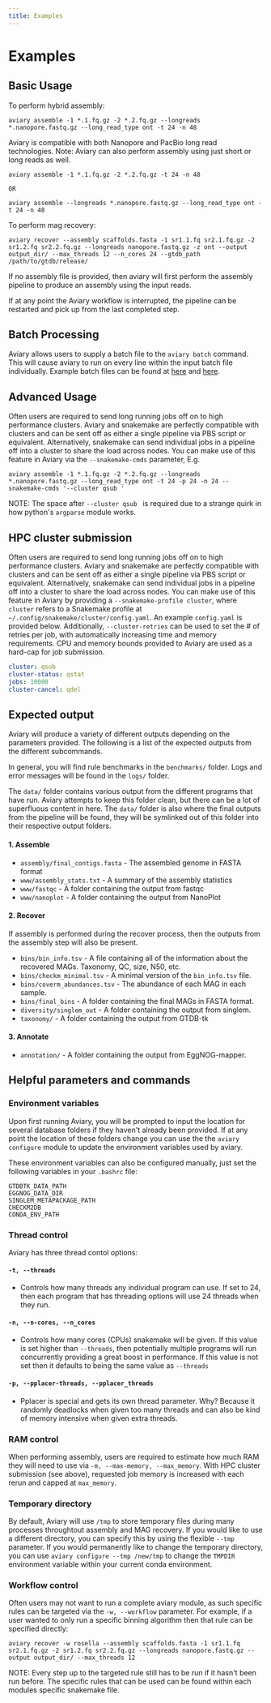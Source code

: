```yaml
---
title: Examples
---
```


Examples
========

## Basic Usage

To perform hybrid assembly:
```
aviary assemble -1 *.1.fq.gz -2 *.2.fq.gz --longreads *.nanopore.fastq.gz --long_read_type ont -t 24 -n 48
```
Aviary is compatible with both Nanopore and PacBio long read technologies. 
Note: Aviary can also perform assembly using just short or long reads as well.
```
aviary assemble -1 *.1.fq.gz -2 *.2.fq.gz -t 24 -n 48

OR

aviary assemble --longreads *.nanopore.fastq.gz --long_read_type ont -t 24 -n 48
```


To perform mag recovery:
```
aviary recover --assembly scaffolds.fasta -1 sr1.1.fq sr2.1.fq.gz -2 sr1.2.fq sr2.2.fq.gz --longreads nanopore.fastq.gz -z ont --output output_dir/ --max_threads 12 --n_cores 24 --gtdb_path /path/to/gtdb/release/
```
If no assembly file is provided, then aviary will first perform the assembly pipeline to produce an assembly using the 
input reads.

If at any point the Aviary workflow is interrupted, the pipeline can be restarted and pick up from the last completed
step.

## Batch Processing

Aviary allows users to supply a batch file to the `aviary batch` command. This will cause aviary to run on every line within
the input batch file individually. Example batch files can be found at [here](/examples/example_batch.tsv) and [here](/examples/example_batch.csv).

## Advanced Usage

Often users are required to send long running jobs off on to high performance clusters. Aviary and snakemake are
perfectly compatible with clusters and can be sent off as either a single pipeline via PBS script or equivalent.
Alternatively, snakemake can send individual jobs in a pipeline off into a cluster to share the load across nodes. 
You can make use of this feature in Aviary via the `--snakemake-cmds` parameter, E.g.
```
aviary assemble -1 *.1.fq.gz -2 *.2.fq.gz --longreads *.nanopore.fastq.gz --long_read_type ont -t 24 -p 24 -n 24 --snakemake-cmds '--cluster qsub '
```
NOTE: The space after `--cluster qsub ` is required due to a strange quirk in how python's `argparse` module works.

## HPC cluster submission

Often users are required to send long running jobs off on to high performance clusters. Aviary and snakemake are
perfectly compatible with clusters and can be sent off as either a single pipeline via PBS script or equivalent.
Alternatively, snakemake can send individual jobs in a pipeline off into a cluster to share the load across nodes.
You can make use of this feature in Aviary by providing a `--snakemake-profile cluster`, where `cluster` refers to
a Snakemake profile at `~/.config/snakemake/cluster/config.yaml`. An example `config.yaml` is provided below.
Additionally, `--cluster-retries` can be used to set the # of retries per job, with automatically increasing time
and memory requirements. CPU and memory bounds provided to Aviary are used as a hard-cap for job submission.

```yaml
cluster: qsub
cluster-status: qstat
jobs: 10000
cluster-cancel: qdel
```

## Expected output

Aviary will produce a variety of different outputs depending on the parameters provided. The following is a list of the expected outputs from the different subcommands.

In general, you will find rule benchmarks in the `benchmarks/` folder. Logs and error messages will be found in the `logs/` folder.

The `data/` folder contains various output from the different programs that have run. Aviary attempts to keep this folder clean, but there can be a lot of superfluous content in here. The `data/` folder is also where the final outputs from the pipeline will be found, they will be symlinked out of this folder into their respective output folders.

#### 1. Assemble

- `assembly/final_contigs.fasta` - The assembled genome in FASTA format
- `www/assembly_stats.txt` - A summary of the assembly statistics
- `www/fastqc` - A folder containing the output from fastqc
- `www/nanoplot` - A folder containing the output from NanoPlot

#### 2. Recover

If assembly is performed during the recover process, then the outputs from the assembly step will also be present.
- `bins/bin_info.tsv` - A file containing all of the information about the recovered MAGs. Taxonomy, QC, size, N50, etc.
- `bins/checkm_minimal.tsv` - A minimal version of the `bin_info.tsv` file.
- `bins/coverm_abundances.tsv` - The abundance of each MAG in each sample.
- `bins/final_bins` - A folder containing the final MAGs in FASTA format.
- `diversity/singlem_out` - A folder containing the output from singlem.
- `taxonomy/` - A folder containing the output from GTDB-tk

#### 3. Annotate

- `annotation/` - A folder containing the output from EggNOG-mapper.



## Helpful parameters and commands

### Environment variables
Upon first running Aviary, you will be prompted to input the location for several database folders if
they haven't already been provided. If at any point the location of these folders change you can
use the the `aviary configure` module to update the environment variables used by aviary.

These environment variables can also be configured manually, just set the following variables in your `.bashrc` file:
```
GTDBTK_DATA_PATH
EGGNOG_DATA_DIR
SINGLEM_METAPACKAGE_PATH
CHECKM2DB
CONDA_ENV_PATH
```

### Thread control
Aviary has three thread contol options:

#### `-t, --threads`

- Controls how many threads any individual program can use. If set to 24, then each program that has threading options 
will use 24 threads when they run.

#### `-n, --n-cores, --n_cores`

- Controls how many cores (CPUs) snakemake will be given. If this value is set higher than `--threads`, then potentially
multiple programs will run concurrently providing a great boost in performance. If this value is not set then it defaults 
to being the same value as `--threads`

#### `-p, --pplacer-threads, --pplacer_threads`

- Pplacer is special and gets its own thread parameter. Why? Because it randomly deadlocks when given too many threads and 
can also be kind of memory intensive when given extra threads.

### RAM control

When performing assembly, users are required to estimate how much RAM they will need to use via `-m, --max-memory, --max_memory`.
With HPC cluster submission (see above), requested job memory is increased with each rerun and capped at `max_memory`.

### Temporary directory

By default, Aviary will use `/tmp` to store temporary files during many processes throughtout assembly and MAG recovery.
If you would like to use a different directory, you can specify this by using the flexible `--tmp` parameter.
If you would permanently like to change the temporary directory, you can use `aviary configure --tmp /new/tmp` to 
change the `TMPDIR` environment variable within your current conda environment. 

### Workflow control

Often users may not want to run a complete aviary module, as such specific rules can be targeted via the `-w, --workflow`
parameter. For example, if a user wanted to only run a specific binning algorithm then that rule can be specified directly:
```
aviary recover -w rosella --assembly scaffolds.fasta -1 sr1.1.fq sr2.1.fq.gz -2 sr1.2.fq sr2.2.fq.gz --longreads nanopore.fastq.gz --output output_dir/ --max_threads 12
```
NOTE: Every step up to the targeted rule still has to be run if it hasn't been run before. The specific rules that can be 
used can be found within each modules specific snakemake file.
